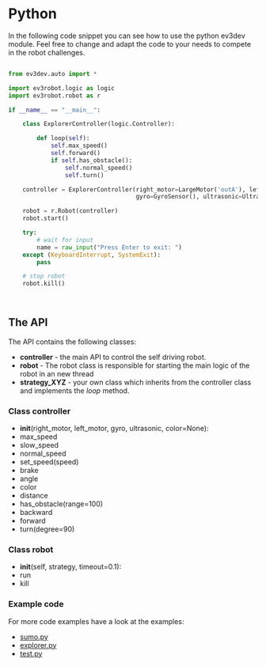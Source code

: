 # Python
In the following code snippet you can see how to use the python ev3dev module. Feel free to change and adapt the code to 
your needs to compete in the robot challenges.

```python

from ev3dev.auto import *

import ev3robot.logic as logic
import ev3robot.robot as r

if __name__ == "__main__":

    class ExplorerController(logic.Controller):

        def loop(self):
            self.max_speed()
            self.forward()
            if self.has_obstacle():
                self.normal_speed()
                self.turn()

    controller = ExplorerController(right_motor=LargeMotor('outA'), left_motor=LargeMotor('outB'),
                                    gyro=GyroSensor(), ultrasonic=UltrasonicSensor())

    robot = r.Robot(controller)
    robot.start()

    try:
        # wait for input
        name = raw_input("Press Enter to exit: ")
    except (KeyboardInterrupt, SystemExit):
        pass

    # stop robot
    robot.kill()

   
```

## The API
The API contains the following classes:
- __controller__ - the main API to control the self driving robot.
- __robot__ - The robot class is responsible for starting the main logic of the robot in an new thread
- __strategy_XYZ__ - your own class which inherits from the controller class and implements the _loop_ method.

### Class controller

- __init__(right_motor, left_motor, gyro, ultrasonic, color=None):
- max_speed
- slow_speed
- normal_speed
- set_speed(speed)
- brake
- angle
- color
- distance
- has_obstacle(range=100)
- backward
- forward
- turn(degree=90)

### Class robot
- __init__(self, strategy, timeout=0.1):
- run
- kill


### Example code
For more code examples have a look at the examples:
- [sumo.py](sumo.py)
- [explorer.py](explorer.py)
- [test.py](test.py)
